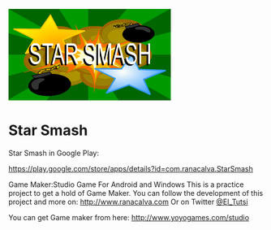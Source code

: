 ![alt tag](https://github.com/Ucamo/Starlight/blob/master/sprites/images/Google%20Play/Banner_Tv.png)

# Star Smash

Star Smash in Google Play:

https://play.google.com/store/apps/details?id=com.ranacalva.StarSmash

Game Maker:Studio Game For Android and Windows
This is a practice project to get a hold of Game Maker.
You can follow the development of this project and more on: http://www.ranacalva.com
Or on Twitter [@El_Tutsi](https://twitter.com/El_Tutsi)

You can get Game maker from here: http://www.yoyogames.com/studio
